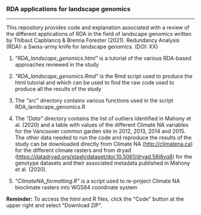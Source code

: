 ### RDA applications for landscape genomics
-------------------

This repository provides code and explanation associated with a review of the different applications of RDA in the field of landscape genomics written by Thibaut Capblancq & Brenna Forester (2021). Redundancy Analysis (RDA): a Swiss-army knife for landscape genomics. (DOI: XX)

1. *"RDA_landscape_genomics.html"* is a tutorial of the various RDA-based approaches reviewed in the study

2. *"RDA_landscape_genomics.Rmd"* is the Rmd script used to produce the html tutorial and which can be used to find the raw code used to produce all the results of the study

3. The *"src"* directory contains various functions used in the script RDA_landscape_genomics.R

4. The *"Data"* directory contains the list of outliers identified in Mahony et al. (2020) and a table with values of the different Climate NA variables for the Vancouver common garden site in 2012, 2013, 2014 and 2015. The other data needed to run the code and reproduce the results of the study can be downloaded directly from Climate NA (http://climatena.ca) for the different climate rasters and from dryad (https://datadryad.org/stash/dataset/doi:10.5061/dryad.56j8vq8) for the genotype datasets and their associated metadata published in Mahony et al. (2020).

5. *"ClimateNA_formatting.R"* is a script used to re-project Climate NA bioclimate rasters into WGS84 coordinate system

**Reminder:** To access the html and R files, click the "Code" button at the upper right and select "Download ZIP".
